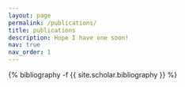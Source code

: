 ```yaml
---
layout: page
permalink: /publications/
title: publications
description: Hope I have one soon!
nav: true
nav_order: 1
---
```

<!-- _pages/publications.md -->

<div class="publications">

{% bibliography -f {{ site.scholar.bibliography }} %}

</div>


